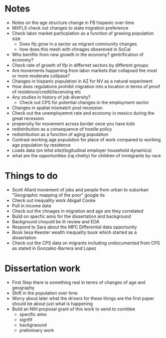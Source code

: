 # Notes  
 - Notes on the age structure change in FB hispanic over time  
 - MXFLS check out changes to state migration preference 
 - Check labor market particpiation as a function of grwoing population size  
   - Does lfp grow in a sector as  migrant community changes  
   - how does this mesh with chnages obsereved in SoCal  
 - Who benifits from new growth in the economy? gentrification of economy?  
 - Check rate of growth of lfp in differnet sectors by different groups 
 - Are movements happening from labor markets that collapsed the most or more moderate collpase? 
 - Changes in hispanic population in AZ for NV as a natural experiment  
 - How does regulations prohibit migration into a location in terms of proof of residence/credit/liscensing etc  
 - Any studies in history of job diversity?  
   - Check out CPS for potential changes in the employment sector  
 - Changes in spatial mismatch post recession  
 - Check out the unemployemnt rate and economy in mexico during the great recession  
 - propensity for movement across border once you have kids 
 - redistribution as a consequence of hostile policy  
 - redistribution as a function of aging population  
 - Contrast working age population for place of work compared to working age population by residence  
 - Loads data (on lehd site)(logitudinal employer household dynamics) 
 - what are the opportunities (raj chetty) for children of immigrants by race  

# Things to do
 - Scott Allard movement of jobs and people from urban to suburban "Geographic mapping of the poor" google its  
 - Check out inequality work Abigail Cooke  
 - Pull in income data  
 - Check out the chnages in migration and age are they correlated  
 - Build on specfic aims for the dissertation and background  
 - Background choyuld be lit review and EDA  
 - Respond to Sara about the MPC Differential data opportunity  
 - Book liesa Keester wealth inequality book which started as a dissertation  
 - Check out the CPS data on migrants including undocumented from CPS as stated in Gonzalez-Barrera and Lopez  

# Dissertation work
 - First Step there is something real in terms of changes of age and geography
 - Shift in the population over time
 - Worry about later what the drivers for these things are the first paper should be about just what is happening
 - Build an NIH proposal grant of this work to send to comittee
    - specific aims
    - signfif
    - backgraound
    - preliminary work

